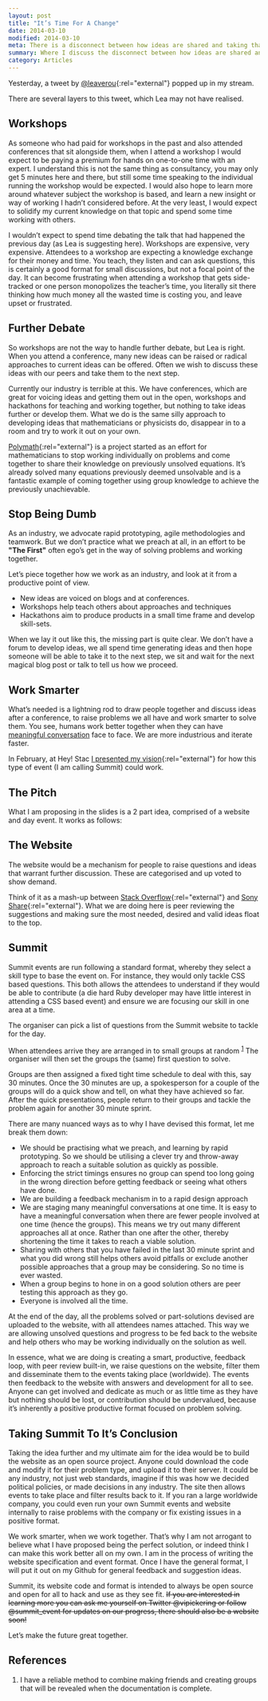 ```yaml
---
layout: post
title: "It’s Time For A Change"
date: 2014-03-10
modified: 2014-03-10
meta: There is a disconnect between how ideas are shared and taking that discussion further.
summary: Where I discuss the disconnect between how ideas are shared and taking that discussion further.
category: Articles
---
```


Yesterday, a tweet by [@leaverou](https://twitter.com/LeaVerou/status/442809870476386304){:rel="external"} popped up in my stream.

There are several layers to this tweet, which Lea may not have realised.

## Workshops

As someone who had paid for workshops in the past and also attended conferences that sit alongside them, when I attend a workshop I would expect to be paying a premium for hands on one-to-one time with an expert. I understand this is not the same thing as consultancy, you may only get 5 minutes here and there, but still some time speaking to the individual running the workshop would be expected. I would also hope to learn more around whatever subject the workshop is based, and learn a new insight or way of working I hadn’t considered before. At the very least, I would expect to solidify my current knowledge on that topic and spend some time working with others.

I wouldn’t expect to spend time debating the talk that had happened the previous day (as Lea is suggesting here). Workshops are expensive, very expensive. Attendees to a workshop are expecting a knowledge exchange for their money and time. You teach, they listen and can ask questions, this is certainly a good format for small discussions, but not a focal point of the day. It can become frustrating when attending a workshop that gets side-tracked or one person monopolizes the teacher’s time, you literally sit there thinking how much money all the wasted time is costing you, and leave upset or frustrated.

## Further Debate
So workshops are not the way to handle further debate, but Lea is right. When you attend a conference, many new ideas can be raised or radical approaches to current ideas can be offered. Often we wish to discuss these ideas with our peers and take them to the next step.

Currently our industry is terrible at this. We have conferences, which are great for voicing ideas and getting them out in the open, workshops and hackathons for teaching and working together, but nothing to take ideas further or develop them. What we do is the same silly approach to developing ideas that mathematicians or physicists do, disappear in to a room and try to work it out on your own.

[Polymath](http://polymathprojects.org){:rel="external"} is a project started as an effort for mathematicians to stop working individually on problems and come together to share their knowledge on previously unsolved equations. It’s already solved many equations previously deemed unsolvable and is a fantastic example of coming together using group knowledge to achieve the previously unachievable.

## Stop Being Dumb

As an industry, we advocate rapid prototyping, agile methodologies and teamwork. But we don’t practice what we preach at all, in an effort to be **"The First"** often ego’s get in the way of solving problems and working together.

Let’s piece together how we work as an industry, and look at it from a productive point of view.

- New ideas are voiced on blogs and at conferences.
- Workshops help teach others about approaches and techniques
- Hackathons aim to produce products in a small time frame and develop skill-sets.

When we lay it out like this, the missing part is quite clear. We don’t have a forum to develop ideas, we all spend time generating ideas and then hope someone will be able to take it to the next step, we sit and wait for the next magical blog post or talk to tell us how we proceed.

## Work Smarter

What’s needed is a lightning rod to draw people together and discuss ideas after a conference, to raise problems we all have and work smarter to solve them. You see, humans work better together when they can have [meaningful conversation](http://vincentp.me/blog/meaningful-debate) face to face. We are more industrious and iterate faster.

In February, at Hey! Stac [I presented my vision](https://speakerdeck.com/vincentp/the-need-for-conversation){:rel="external"} for how this type of event (I am calling Summit) could work.

## The Pitch

What I am proposing in the slides is a 2 part idea, comprised of a website and day event. It works as follows:

## The Website

The website would be a mechanism for people to raise questions and ideas that warrant further discussion. These are categorised and up voted to show demand.

Think of it as a mash-up between [Stack Overflow](http://stackoverflow.com){:rel="external"} and [Sony Share](http://share.blog.us.playstation.com/ideas/status/ideas-in-action/){:rel="external"}. What we are doing here is peer reviewing the suggestions and making sure the most needed, desired and valid ideas float to the top.

## Summit

Summit events are run following a standard format, whereby they select a skill type to base the event on. For instance, they would only tackle CSS based questions. This both allows the attendees to understand if they would be able to contribute (a die hard Ruby developer may have little interest in attending a CSS based event) and ensure we are focusing our skill in one area at a time.

The organiser can pick a list of questions from the Summit website to tackle for the day.

When attendees arrive they are arranged in to small groups at random <sup><a href="#groups">1</a></sup> The organiser will then set the groups the (same) first question to solve.

Groups are then assigned a fixed tight time schedule to deal with this, say 30 minutes. Once the 30 minutes are up, a spokesperson for a couple of the groups will do a quick show and tell, on what they have achieved so far. After the quick presentations, people return to their groups and tackle the problem again for another 30 minute sprint.

There are many nuanced ways as to why I have devised this format, let me break them down:

- We should be practising what we preach, and learning by rapid prototyping. So we should be utilising a clever try and throw-away approach to reach a suitable solution as quickly as possible.
- Enforcing the strict timings ensures no group can spend too long going in the wrong direction before getting feedback or seeing what others have done.
- We are building a feedback mechanism in to a rapid design approach
- We are staging many meaningful conversations at one time. It is easy to have a meaningful conversation when there are fewer people involved at one time (hence the groups). This means we try out many different approaches all at once. Rather than one after the other, thereby shortening the time it takes to reach a viable solution.
- Sharing with others that you have failed in the last 30 minute sprint and what you did wrong still helps others avoid pitfalls or exclude another possible approaches that a group may be considering. So no time is ever wasted.
- When a group begins to hone in on a good solution others are peer testing this approach as they go.
- Everyone is involved all the time.

At the end of the day, all the problems solved or part-solutions devised are uploaded to the website, with all attendees names attached. This way we are allowing unsolved questions and progress to be fed back to the website and help others who may be working individually on the solution as well.

In essence, what we are doing is creating a smart, productive, feedback loop, with peer review built-in, we raise questions on the website, filter them and disseminate them to the events taking place (worldwide). The events then feedback to the website with answers and development for all to see. Anyone can get involved and dedicate as much or as little time as they have but nothing should be lost, or contribution should be undervalued, because it’s inherently a positive productive format focused on problem solving.

## Taking Summit To It’s Conclusion

Taking the idea further and my ultimate aim for the idea would be to build the website as an open source project. Anyone could download the code and modify it for their problem type, and upload it to their server. It could be any industry,  not just web standards, imagine if this was how we decided political policies, or made decisions in any industry. The site then allows events to take place and filter results back to it. If you ran a large worldwide company, you could even run your own Summit events and website internally to raise problems with the company or fix existing issues in a positive format.

We work smarter, when we work together. That’s why I am not arrogant to believe what I have proposed being the perfect solution, or indeed think I can make this work better all on my own. I am in the process of writing the website specification and event format. Once I have the general format, I will put it out on my Github for general feedback and suggestion ideas.

Summit, its website code and format is intended to always be open source and open for all to hack and use as they see fit. ~~If you are interested in learning more you can ask me yourself on Twitter @vipickering or follow @summit_event for updates on our progress, there should also be a website soon!~~

Let’s make the future great together.

## References

1. <span id="groups"></span>I have a reliable method to combine making friends and creating groups that will be revealed when the documentation is complete.

